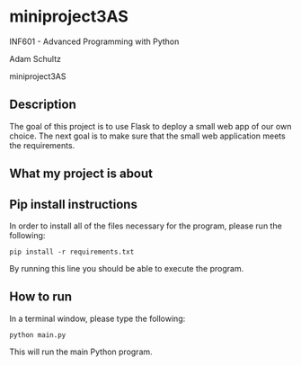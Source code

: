 # miniproject3AS

INF601 - Advanced Programming with Python

Adam Schultz

miniproject3AS

## Description
The goal of this project is to use Flask to deploy a small web app of our own choice.
The next goal is to make sure that the small web application meets the requirements.
## What my project is about

## Pip install instructions
In order to install all of the files necessary for the program,
please run the following:
```
pip install -r requirements.txt
```
By running this line you should  be able to execute the program.

## How to run
In a terminal window, please type the following:
```
python main.py
```
This will run the main Python program. 
